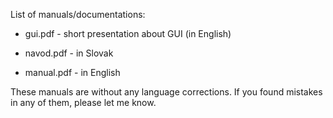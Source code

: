 List of manuals/documentations:

- gui.pdf - short presentation about GUI (in English)

- navod.pdf - in Slovak

- manual.pdf - in English

These manuals are without any language corrections. If you found mistakes in any of them, please let me know. 
